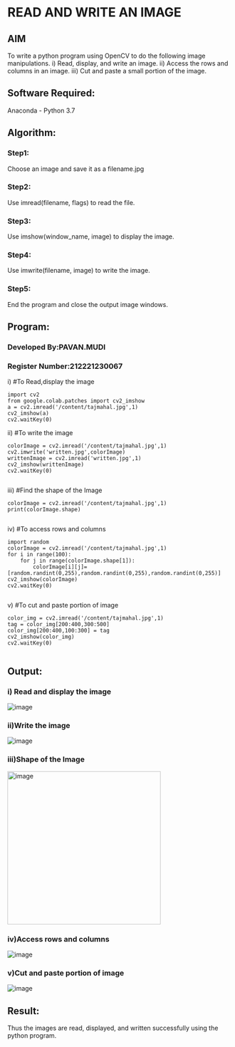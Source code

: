 # READ AND WRITE AN IMAGE
## AIM
To write a python program using OpenCV to do the following image manipulations.
i) Read, display, and write an image.
ii) Access the rows and columns in an image.
iii) Cut and paste a small portion of the image.

## Software Required:
Anaconda - Python 3.7
## Algorithm:
### Step1:
Choose an image and save it as a filename.jpg
### Step2:
Use imread(filename, flags) to read the file.
### Step3:
Use imshow(window_name, image) to display the image.
### Step4:
Use imwrite(filename, image) to write the image.
### Step5:
End the program and close the output image windows.
## Program:
### Developed By:PAVAN.MUDI
### Register Number:212221230067 
i) #To Read,display the image
```
import cv2
from google.colab.patches import cv2_imshow
a = cv2.imread('/content/tajmahal.jpg',1)
cv2_imshow(a)
cv2.waitKey(0)

```
ii) #To write the image
```
colorImage = cv2.imread('/content/tajmahal.jpg',1)
cv2.imwrite('written.jpg',colorImage)
writtenImage = cv2.imread('written.jpg',1)
cv2_imshow(writtenImage)
cv2.waitKey(0)


```
iii) #Find the shape of the Image
```python3
colorImage = cv2.imread('/content/tajmahal.jpg',1)
print(colorImage.shape)


```
iv) #To access rows and columns

```python3
import random
colorImage = cv2.imread('/content/tajmahal.jpg',1)
for i in range(100):
    for j in range(colorImage.shape[1]):
        colorImage[i][j]=[random.randint(0,255),random.randint(0,255),random.randint(0,255)]
cv2_imshow(colorImage)
cv2.waitKey(0)


```
v) #To cut and paste portion of image
```python3
color_img = cv2.imread('/content/tajmahal.jpg',1)
tag = color_img[200:400,300:500]
color_img[200:400,100:300] = tag
cv2_imshow(color_img)
cv2.waitKey(0)


```

## Output:

### i) Read and display the image

![image](https://user-images.githubusercontent.com/94828517/225369765-776be545-8dfd-4bc3-8956-594eb82e1fa4.png)


### ii)Write the image


![image](https://user-images.githubusercontent.com/94828517/225369882-f5504db1-db74-4ddb-8764-c686b158a744.png)


### iii)Shape of the Image

<img width="344" alt="image" src="https://user-images.githubusercontent.com/94828517/225370008-3e724be5-8ee1-4dbe-8eee-4229a6b6a2aa.png">

### iv)Access rows and columns
![image](https://user-images.githubusercontent.com/94828517/225370066-3d31a104-edad-4a70-9a7f-ffb412a3a009.png)

### v)Cut and paste portion of image
![image](https://user-images.githubusercontent.com/94828517/225370128-f7adf07c-c5e2-4532-acc3-1588646efe4c.png)


## Result:
Thus the images are read, displayed, and written successfully using the python program.


